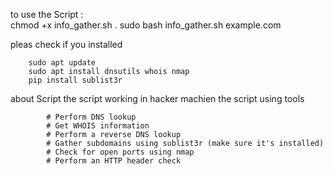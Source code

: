 

to use the Script :  
chmod +x info_gather.sh .
sudo bash info_gather.sh example.com

pleas check if you installed

        sudo apt update
        sudo apt install dnsutils whois nmap
        pip install sublist3r



about Script
    the script working in hacker machien the script using tools

            # Perform DNS lookup
            # Get WHOIS information
            # Perform a reverse DNS lookup
            # Gather subdomains using sublist3r (make sure it's installed)
            # Check for open ports using nmap
            # Perform an HTTP header check
